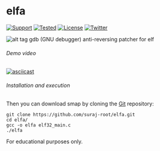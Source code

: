 # elfa

[![Support](https://img.shields.io/badge/support-elf--x86-brightgreen.svg)](https://en.wikipedia.org/wiki/Executable_and_Linkable_Format)
[![Tested](https://img.shields.io/badge/Tested--on-Ubuntu,Kali-2C3539.svg)](https://en.wikipedia.org/wiki/Linux_distribution)
[![License](https://img.shields.io/badge/License-GNU--GPLv3-yellow.svg)](https://www.gnu.org/licenses/gpl-3.0.en.html)
[![Twitter](https://img.shields.io/badge/twitter-%40r00tx55-0099e5.svg)](https://twitter.com/r00tx55)

![alt tag](https://s11.postimg.org/swnpjh4ur/elfa.png)
gdb (GNU debugger) anti-reversing patcher for elf


###### Demo video
[![asciicast](https://asciinema.org/a/84826.png)](https://asciinema.org/a/84826?speed=1.3)


###### Installation and execution
Then you can download smap by cloning the [Git](https://github.com/suraj-root/elfa/) repository:

    git clone https://github.com/suraj-root/elfa.git
    cd elfa/
    gcc -o elfa elf32_main.c
    ./elfa
    
For educational purposes only.
